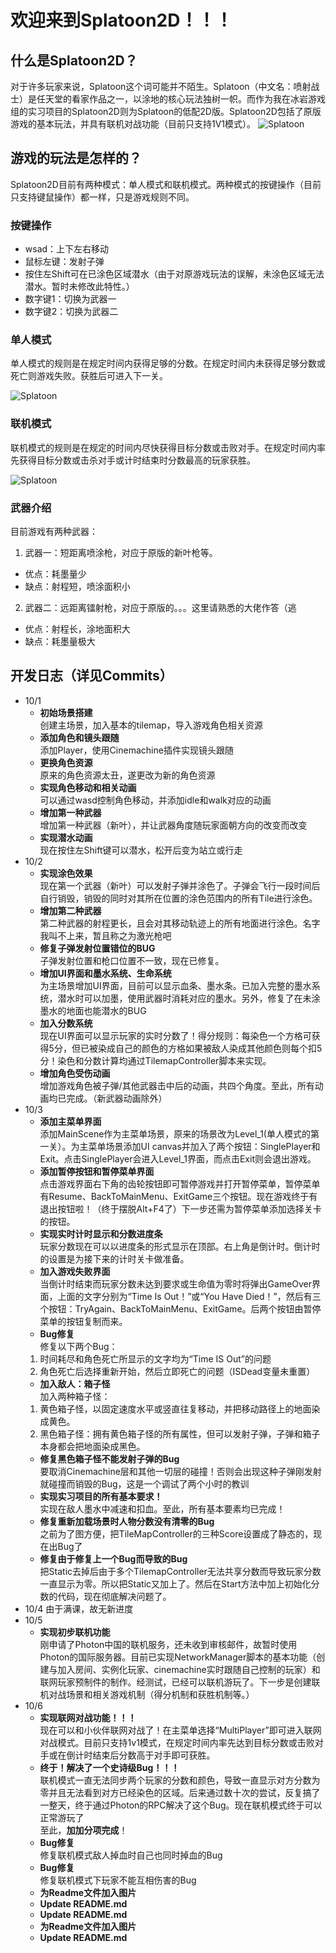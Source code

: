 # 欢迎来到Splatoon2D！！！
## 什么是Splatoon2D？  
对于许多玩家来说，Splatoon这个词可能并不陌生。Splatoon（中文名：喷射战士）是任天堂的看家作品之⼀，以涂地的核⼼玩法独树⼀帜。而作为我在冰岩游戏组的实习项目的Splatoon2D则为Splatoon的低配2D版。Splatoon2D包括了原版游戏的基本玩法，并具有联机对战功能（目前只支持1V1模式）。
![Splatoon](/Pictures/Splatoon.jfif)  
## 游戏的玩法是怎样的？  
Splatoon2D目前有两种模式：单人模式和联机模式。两种模式的按键操作（目前只支持键鼠操作）都一样，只是游戏规则不同。
### 按键操作
- wsad：上下左右移动
- 鼠标左键：发射子弹
- 按住左Shift可在已涂色区域潜水（由于对原游戏玩法的误解，未涂色区域无法潜水。暂时未修改此特性。）
- 数字键1：切换为武器一
- 数字键2：切换为武器二
### 单人模式
单人模式的规则是在规定时间内获得足够的分数。在规定时间内未获得足够分数或死亡则游戏失败。获胜后可进入下一关。

![Splatoon](/Pictures/Single.png)  
### 联机模式
联机模式的规则是在规定的时间内尽快获得目标分数或击败对手。在规定时间内率先获得目标分数或击杀对手或计时结束时分数最高的玩家获胜。

![Splatoon](/Pictures/Online.png)  
### 武器介绍
目前游戏有两种武器：
1. 武器一：短距离喷涂枪，对应于原版的新叶枪等。
  - 优点：耗墨量少
  - 缺点：射程短，喷涂面积小
2. 武器二：远距离镭射枪，对应于原版的。。。这里请熟悉的大佬作答（逃
  - 优点：射程长，涂地面积大
  - 缺点：耗墨量极大
## 开发日志（详见Commits）
- 10/1
	- **初始场景搭建**  
	创建主场景，加入基本的tilemap，导入游戏角色相关资源
	- **添加角色和镜头跟随**  
	添加Player，使用Cinemachine插件实现镜头跟随
	- **更换角色资源**  
	原来的角色资源太丑，遂更改为新的角色资源
	- **实现角色移动和相关动画**  
	可以通过wasd控制角色移动，并添加idle和walk对应的动画
	- **增加第一种武器**  
	增加第一种武器（新叶），并让武器角度随玩家面朝方向的改变而改变
	- **实现潜水动画**  
	现在按住左Shift键可以潜水，松开后变为站立或行走
- 10/2
	- **实现涂色效果**  
	现在第一个武器（新叶）可以发射子弹并涂色了。子弹会飞行一段时间后自行销毁，销毁的同时对其所在位置的涂色范围内的所有Tile进行涂色。
	- **增加第二种武器**  
	第二种武器的射程更长，且会对其移动轨迹上的所有地面进行涂色。名字我叫不上来，暂且称之为激光枪吧
	- **修复子弹发射位置错位的BUG**  
	子弹发射位置和枪口位置不一致，现在已修复。
	- **增加UI界面和墨水系统、生命系统**  
	为主场景增加UI界面，目前可以显示血条、墨水条。已加入完整的墨水系统，潜水时可以加墨，使用武器时消耗对应的墨水。另外，修复了在未涂墨水的地面也能潜水的BUG
	- **加入分数系统**  
	现在UI界面可以显示玩家的实时分数了！得分规则：每染色一个方格可获得5分，但已被染成自己的颜色的方格如果被敌人染成其他颜色则每个扣5分！染色和分数计算均通过TilemapController脚本来实现。
	- **增加角色受伤动画**  
	增加游戏角色被子弹/其他武器击中后的动画，共四个角度。至此，所有动画均已完成。（新武器动画除外）
- 10/3 
	- **添加主菜单界面**  
	添加MainScene作为主菜单场景，原来的场景改为Level_1(单人模式的第一关）。为主菜单场景添加UI canvas并加入了两个按钮：SinglePlayer和Exit。点击SinglePlayer会进入Level_1界面，而点击Exit则会退出游戏。
	- **添加暂停按钮和暂停菜单界面**  
	点击游戏界面右下角的齿轮按钮即可暂停游戏并打开暂停菜单，暂停菜单有Resume、BackToMainMenu、ExitGame三个按钮。现在游戏终于有退出按钮啦！（终于摆脱Alt+F4了）下一步还需为暂停菜单添加选择关卡的按钮。
	- **实现实时计时显示和分数进度条**  
	玩家分数现在可以以进度条的形式显示在顶部。右上角是倒计时。倒计时的设置是为接下来的计时关卡做准备。
	- **加入游戏失败界面**  
	当倒计时结束而玩家分数未达到要求或生命值为零时将弹出GameOver界面，上面的文字分别为“Time Is Out！”或“You Have Died！”，然后有三个按钮：TryAgain、BackToMainMenu、ExitGame。后两个按钮由暂停菜单的按钮复制而来。
	- **Bug修复**    
	修复以下两个Bug：  
	1. 时间耗尽和角色死亡所显示的文字均为“Time IS Out”的问题
	2. 角色死亡后选择重新开始，然后立即死亡的问题（ISDead变量未重置）
	- **加入敌人：箱子怪**  
	加入两种箱子怪：
	1. 黄色箱子怪，以固定速度水平或竖直往复移动，并把移动路径上的地面染成黄色。
	2. 黑色箱子怪：拥有黄色箱子怪的所有属性，但可以发射子弹，子弹和箱子本身都会把地面染成黑色。
	- **修复黑色箱子怪不能发射子弹的Bug**  
	要取消Cinemachine层和其他一切层的碰撞！否则会出现这种子弹刚发射就碰撞而销毁的Bug，这是一个调试了两个小时的教训
	- **实现实习项目的所有基本要求！**  
	实现在敌人墨水中减速和扣血。至此，所有基本要素均已完成！
	- **修复重新加载场景时人物分数没有清零的Bug**  
	之前为了图方便，把TileMapController的三种Score设置成了静态的，现在出Bug了
	- **修复由于修复上一个Bug而导致的Bug**  
	把Static去掉后由于多个TilemapController无法共享分数而导致玩家分数一直显示为零。所以把Static又加上了。然后在Start方法中加上初始化分数的代码，现在彻底解决问题了。
- 10/4
由于满课，故无新进度
- 10/5
	- **实现初步联机功能**  
	刚申请了Photon中国的联机服务，还未收到审核邮件，故暂时使用Photon的国际服务器。目前已实现NetworkManager脚本的基本功能（创建与加入房间、实例化玩家、cinemachine实时跟随自己控制的玩家）和联网玩家预制件的制作。经测试，已经可以联机游玩了。下一步是创建联机对战场景和相关游戏机制（得分机制和获胜机制等。）
- 10/6
	- **实现联网对战功能！！！**  
	现在可以和小伙伴联网对战了！在主菜单选择“MultiPlayer”即可进入联网对战模式。目前只支持1v1模式，在规定时间内率先达到目标分数或击败对手或在倒计时结束后分数高于对手即可获胜。
	- **终于！解决了一个史诗级Bug！！！**  
	联机模式一直无法同步两个玩家的分数和颜色，导致一直显示对方分数为零并且无法看到对方已经染色的区域。后来通过数十次的尝试，反复搞了一整天，终于通过Photon的RPC解决了这个Bug。现在联机模式终于可以正常游玩了  
	至此，**加加分项完成**！
	- **Bug修复**  
	修复联机模式敌人掉血时自己也同时掉血的Bug
	- **Bug修复**  
	修复联机模式下玩家不能互相伤害的Bug
	- **为Readme文件加入图片**  
	- **Update README.md**  
	- **Update README.md**  
	- **为Readme文件加入图片**  
	- **Update README.md**  

	
